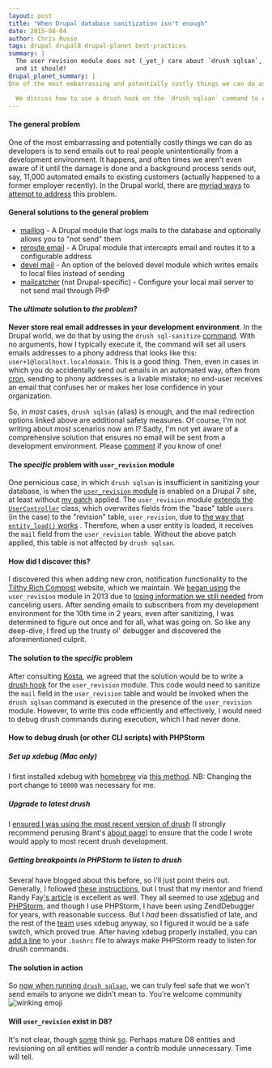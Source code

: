 ```yaml
---
layout: post
title: "When Drupal database sanitization isn't enough"
date: 2015-08-04
author: Chris Russo
tags: drupal drupal8 drupal-planet best-practices
summary: | 
  The user revision module does not (_yet_) care about `drush sqlsan`, 
  and it should!
drupal_planet_summary: |
One of the most embarrassing and potentially costly things we can do as developers is to send emails out to real people unintentionally from a development environment. It happens, and often times we aren't even aware of it until the damage is done and a background process sends out, say, 11,000 automated emails to existing customers (actually happened to a former employer recently). In the Drupal world, there are [myriad ways](https://github.com/chrisarusso/Tilthy-Rich-Compost-Website/commit/64a558e2) to [attempt to address](https://github.com/chrisarusso/Tilthy-Rich-Compost-Website/blob/master/scripts/sanitize.php) this problem.

  We discuss how to use a drush hook on the `drush sqlsan` command to ensure proper sanitization while using the `user revision` module.
---
```


#### The general problem
One of the most embarrassing and potentially costly things we can do as developers
is to send emails out to real people unintentionally from a development 
environment. It happens, and often times we aren't even aware of it until the damage
is done and a background process sends out, say, 11,000 automated emails to
existing customers (actually happened to a former employer recently). In the 
Drupal world, there are [myriad ways](https://github.com/chrisarusso/Tilthy-Rich-Compost-Website/commit/64a558e2)
to [attempt to address](https://github.com/chrisarusso/Tilthy-Rich-Compost-Website/blob/master/scripts/sanitize.php) this problem. 
    
#### General solutions to the general problem
- [maillog](https://www.drupal.org/project/maillog) - A Drupal module that 
logs mails to the database and optionally allows you to "not send" them
- [reroute email](https://www.drupal.org/project/reroute_email) - A Drupal
module that intercepts email and routes it to a configurable address 
- [devel mail](https://api.drupal.org/api/devel/devel.mail.inc/7) - An 
option of the beloved devel module which writes emails to local files instead 
of sending
- [mailcatcher](http://mailcatcher.me/) (not Drupal-specific) - Configure your 
local mail server to not send mail through PHP

#### The _ultimate_ solution to _the problem_?
**Never store real email addresses in your development environment**. In the 
Drupal world, we do that by using the `drush sql-sanitize` 
[command](http://drushcommands.com/drush-6x/sql/sql-sanitize). With no arguments,
how I typically execute it, the command will set all users emails addresses to 
a phony address that looks like this: `user+1@localhost.localdomain`. This is a 
good thing. Then, even in cases in which you do accidentally send out emails 
in an automated way, often from [cron](https://www.drupal.org/cron), sending to phony addresses
is a livable mistake; no end-user receives an email that confuses
her or makes her lose confidence in your organization.
  
So, in _most_ cases, `drush sqlsan` (alias) is enough, and the mail redirection
options linked above are additional safety measures. Of course, I'm not
writing about _most_ scenarios now am I? Sadly, I'm not yet aware of a 
comprehensive solution that ensures no email will be sent from a development 
environment. Please [comment](#js-expander-trigger) if you know of one!
  
#### The _specific_ problem with `user_revision` module
One pernicious case, in which `drush sqlsan` is insufficient in sanitizing your 
database, is when  the 
[`user_revision` module](https://www.drupal.org/project/user_revision)
is enabled on a Drupal 7 site, at least without 
[my patch](https://www.drupal.org/node/2534638) 
applied. The `user_revision` module 
[extends the `UserController`](http://cgit.drupalcode.org/user_revision/tree/user_revision.module?id=cce42174aec453e6652da8738e397df20b6f2cd0#n164) 
class, which overwrites fields from the "base" table `users` (in the case) to 
the "revision" table, `user_revision`, due to
[the way that `entity_load()` works](http://cgit.drupalcode.org/drupal/tree/includes/entity.inc?h=7.x#n306) 
. Therefore, when a user entity is loaded, it receives the `mail` field 
from the `user_revision` table. Without the above patch applied, 
this table is not affected by `drush sqlsan`.


#### How did I discover this?
I discovered this when adding new cron, notification functionality to the 
[Tilthy Rich Compost](http://tilthyrichcompost.com) website, which we maintain. 
We [began using](https://github.com/chrisarusso/Tilthy-Rich-Compost-Website/commit/fccc3f7387616510d512d3700639c5de3a560a1e) the `user_revision` 
module in 2013 due to [losing information we still needed](https://github.com/chrisarusso/Tilthy-Rich-Compost-Website/issues/29
) from canceling users. After sending emails to subscribers from my development
environment for the 10th time in 2 years, even after sanitizing, I was determined 
to figure out once and for all, what was going on. So like any deep-dive, I 
fired up the trusty ol' debugger and discovered the aforementioned culprit. 

#### The solution to the _specific_ problem
After consulting [Kosta](/team/kosta-harlan/), we agreed 
that the solution would be to write a [drush hook](https://www.drupal.org/node/2534638) 
for the `user_revision` module. This code would need to sanitize the `mail` 
field in the `user_revision` table and would be invoked when the `drush sqlsan` 
command is executed in the presence of the `user_revision` module.  However, 
to write this code efficiently and effectively, I would need to debug drush commands
during execution, which I had never done.

#### How to debug drush (or other CLI scripts) with PHPStorm  
    
##### Set up xdebug (Mac only)    
I first installed xdebug with [homebrew](http://brew.sh/) via 
[this method](http://antistatique.net/en/we/blog/2013/09/17/debugging-with-xdebug-and-phpstorm-on-macos-x).
NB: Changing the port change to `10000` was necessary for me.
   
##### Upgrade to latest drush
I [ensured I was using the most recent version of drush](http://whaaat.com/installing-drush-8-using-composer) 
(I strongly recommend perusing Brant's [about page](http://whaaat.com/about)) 
to ensure that the code I wrote would apply to most recent drush development.

##### Getting breakpoints in PHPStorm to listen to drush
Several have blogged about this before, so I'll just point theirs out. Generally,
I followed 
[these instructions](https://www.deeson.co.uk/labs/debugging-drupal-drush-real-time-phpstorm-and-xdebug),
but I trust that my mentor and friend 
Randy Fay['s article](http://randyfay.com/content/remote-command-line-debugging-phpstorm-phpdrupal-including-drush)
is excellent as well. They all seemed to use 
[xdebug](http://xdebug.org/) and [PHPStorm](https://www.jetbrains.com/phpstorm/),
and though I use PHPStorm, I have been using ZendDebugger for years, with 
reasonable success. But I _had_ been dissatisfied of late, and the rest of the 
[team](/team) uses xdebug anyway, so I figured it would be a safe switch, 
which proved true. After having xdebug properly installed, you can 
[add a line](https://github.com/kostajh/dotfiles/blob/master/.bashrc#L85) 
to your `.bashrc` file to always make PHPStorm ready to listen for drush 
commands.

#### The solution in action
So [now when running `drush sqlsan`](https://github.com/chrisarusso/Tilthy-Rich-Compost-Website/commit/cf8f04f65b9f782ebaaf84d4348043f5aeec8409), 
we can truly feel safe that we won't send emails to anyone we didn't mean to. 
You're welcome community 
<img src="http://www.emoji-cheat-sheet.com/graphics/emojis/wink.png" alt="winking emoji" class="emoji">

#### Will `user_revision` exist in D8?
It's not clear, though [some](https://www.drupal.org/sandbox/devpreview/2444961)
think [so](https://www.drupal.org/node/2336681).
Perhaps mature D8 entities and revisioning on all entities will render a contrib 
module unnecessary. Time will tell.




